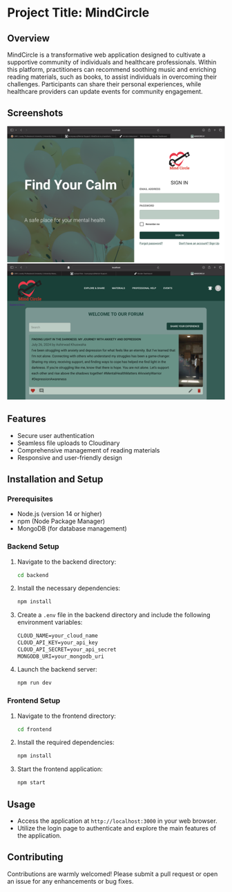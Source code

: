 # Project Title: MindCircle

## Overview
MindCircle is a transformative web application designed to cultivate a supportive community of individuals and healthcare professionals. Within this platform, practitioners can recommend soothing music and enriching reading materials, such as books, to assist individuals in overcoming their challenges. Participants can share their personal experiences, while healthcare providers can update events for community engagement.

## Screenshots
![Login Page](scr1.png)
![Main Page](scr2.png)

## Features
- Secure user authentication
- Seamless file uploads to Cloudinary
- Comprehensive management of reading materials
- Responsive and user-friendly design

## Installation and Setup

### Prerequisites
- Node.js (version 14 or higher)
- npm (Node Package Manager)
- MongoDB (for database management)

### Backend Setup
1. Navigate to the backend directory:
   ```bash
   cd backend
   ```

2. Install the necessary dependencies:
   ```bash
   npm install
   ```

3. Create a `.env` file in the backend directory and include the following environment variables:
   ```
   CLOUD_NAME=your_cloud_name
   CLOUD_API_KEY=your_api_key
   CLOUD_API_SECRET=your_api_secret
   MONGODB_URI=your_mongodb_uri
   ```

4. Launch the backend server:
   ```bash
   npm run dev
   ```

### Frontend Setup
1. Navigate to the frontend directory:
   ```bash
   cd frontend
   ```

2. Install the required dependencies:
   ```bash
   npm install
   ```

3. Start the frontend application:
   ```bash
   npm start
   ```

## Usage
- Access the application at `http://localhost:3000` in your web browser.
- Utilize the login page to authenticate and explore the main features of the application.

## Contributing
Contributions are warmly welcomed! Please submit a pull request or open an issue for any enhancements or bug fixes.

